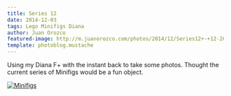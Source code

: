 ```yaml
---
title: Series 12
date: 2014-12-03
tags: Lego Minifigs Diana
author: Juan Orozco
featured-image: http://m.juanorozco.com/photos/2014/12/Series12+-+12-2014.thumb.jpg
template: photoblog.mustache
---
```


Using my Diana F+ with the instant back to take some photos. Thought the current series of Minifigs would be a fun object.

<!-- more -->

[![Minifigs](http://m.juanorozco.com/photos/2014/12/Series12+-+12-2014.medium.jpg)](http://m.juanorozco.com/photos/2014/12/Series12+-+12-2014.large.jpg)
